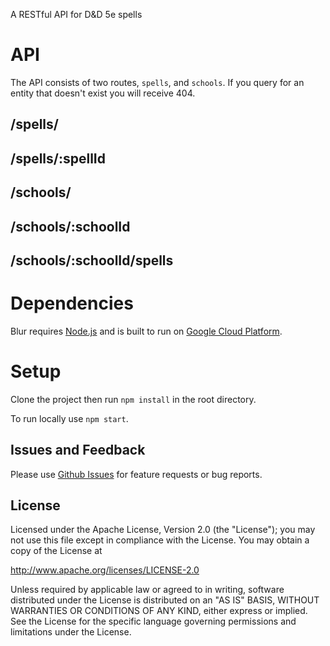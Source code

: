 A RESTful API for D&amp;D 5e spells

# API
The API consists of two routes, `spells`, and `schools`. If you query for an entity that doesn't exist you will receive 404.

## /spells/

## /spells/:spellId

## /schools/

## /schools/:schoolId

## /schools/:schoolId/spells

# Dependencies
Blur requires [Node.js](https://nodejs.org/) and is built to run on [Google Cloud Platform](https://cloud.google.com/).

# Setup
Clone the project then run `npm install` in the root directory.

To run locally use `npm start`. 

## Issues and Feedback
Please use [Github Issues](https://github.com/AngusMorton/blur-api/issues "Github Issues") for feature requests or bug reports.

## License
Licensed under the Apache License, Version 2.0 (the "License"); you may not use this file except in compliance with the License. You may obtain a copy of the License at

http://www.apache.org/licenses/LICENSE-2.0

Unless required by applicable law or agreed to in writing, software distributed under the License is distributed on an "AS IS" BASIS, WITHOUT WARRANTIES OR CONDITIONS OF ANY KIND, either express or implied. See the License for the specific language governing permissions and limitations under the License.

